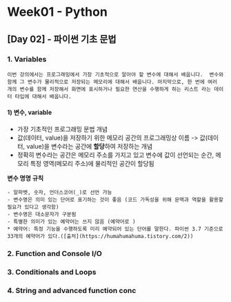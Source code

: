 # Week01 - Python

## [Day 02] - 파이썬 기초 문법

### 1. Variables

`
이번 강의에서는 프로그래밍에서 가장 기초적으로 알아야 할 변수에 대해서 배웁니다. 
변수와 함께 그 변수가 물리적으로 저장되는 메모리에 대해서 배웁니다.
마지막으로, 한 번에 여러 개의 변수를 함께 저장해서 화면에 표시하거나 필요한 연산을 수행하게 하는 리스트 라는 데이터 타입에 대해서 배웁니다.
`

#### 1) 변수, variable

  - 가장 기초적인 프로그래밍 문법 개념
  - 값(데이터, value)을 저장하기 위한 메모리 공간의 프로그래밍상 이름 -> 값(데이터, value)을 변수라는 공간에 **할당**하여 저장하는 개념
  - 정확히 변수라는 공간은 메모리 주소를 가지고 있고 변수에 값이 선언되는 순간, 메모리 특정 영역(메모리 주소)에 물리적인 공간이 할당됨
  
  **변수 명명 규칙**
  
    - 알파벳, 숫자, 언더스코어(_)로 선언 가능
    - 변수명은 의미 있는 단어로 표기하는 것이 좋음 (코드 가독성을 위해 문맥과 역할을 활용할 필요가 있다고 생각함)
    - 변수명은 대소문자가 구분됨
    - 특별한 의미가 있는 예약어는 쓰지 않음 (예약어로 )
    * 예약어: 특정 기능을 수행하도록 미리 예약되어 있는 단어를 말한다. 파이썬 3.7 기준으로 33개의 예약어가 있다.([출처](https://humahumahuma.tistory.com/2))
    
  


### 2. Function and Console I/O




### 3. Conditionals and Loops




### 4. String and advanced function conc




